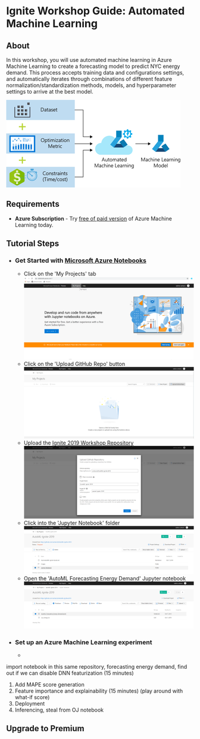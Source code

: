 # Ignite Workshop Guide: Automated Machine Learning

## About
In this workshop, you will use automated machine learning in Azure Machine Learning to create a forecasting model to predict NYC energy demand. This process accepts training data and configurations settings, and automatically iterates through combinations of different feature normalization/standardization methods, models, and hyperparameter settings to arrive at the best model.

![Automated ML Flow](Images\AutoML-Flow-Chart.png)

## Requirements
+ <b>Azure Subscription</b> -
Try [free of paid version](https://azure.microsoft.com/en-us/free/services/machine-learning/) of Azure Machine Learning today.

## Tutorial Steps
+ ### Get Started with [Microsoft Azure Notebooks](www.notebooks.azure.com)
    + Click on the 'My Projects' tab ![Notebook Home](Images\NotebookHomePage.png) 
    + Click on the 'Upload GitHub Repo' button ![Projects Tab](Images\NotebookGithubButton.PNG)
    + Upload the [Ignite 2019 Workshop Repository](https://github.com/cartacioS/AutoML-Ignite-2019) ![GitHub Info](Images\NotebookGithubInfo.PNG)
    + Click into the 'Jupyter Notebook' folder ![Jupyter Folder](Images\JupyterNotebookFolder.PNG)
    + Open the 'AutoML Forecasting Energy Demand' Jupyter notebook ![Jupyter Notebook](Images\AutoMLNotebookFile.PNG)

+ ### Set up an Azure Machine Learning experiment
    +



import notebook in this same repository, forecasting energy demand, find out if we can disable DNN featurization (15 minutes)
1. Add MAPE score generation
1. Feature importance and explainability (15 minutes) (play around with what-if score)
1. Deployment
1. Inferencing, steal from OJ notebook

## Upgrade to Premium
<link to premium>
